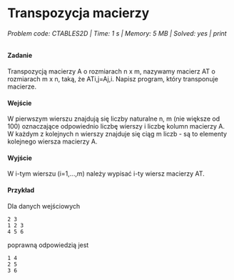 # Transpozycja macierzy
###### Problem code: CTABLES2D \| Time: 1 s \| Memory: 5 MB \| Solved: yes \| print

#### Zadanie
Transpozycją macierzy A o rozmiarach n x m, nazywamy macierz AT o rozmiarach m x n, taką, że ATi,j=Aj,i.
Napisz program, który transponuje macierze.

#### Wejście
W pierwszym wierszu znajdują się liczby naturalne n, m (nie większe od 100) oznaczające odpowiednio liczbę wierszy i liczbę kolumn macierzy A. W każdym z kolejnych n wierszy znajduje się ciąg m liczb - są to elementy kolejnego wiersza macierzy A.

#### Wyjście
W i-tym wierszu (i=1,...,m) należy wypisać i-ty wiersz macierzy AT.

#### Przykład
Dla danych wejściowych
```
2 3
1 2 3
4 5 6
```
poprawną odpowiedzią jest
```
1 4 
2 5 
3 6
```